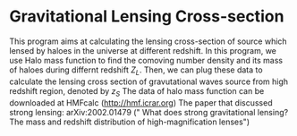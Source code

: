 # Gravitational Lensing Cross-section
This program aims at calculating the lensing cross-section of source which lensed by haloes in the universe at different redshift. In this program, we use Halo mass function to find the comoving number density and its mass of haloes during differnt redshift $Z_{L}$. Then, we can plug these data to calculate the lensing cross section of gravutational waves source from high redshift region, denoted by $z_{S}$ 
The data of halo mass function can be downloaded at HMFcalc (http://hmf.icrar.org) 
The paper that discussed strong lensing: arXiv:2002.01479 ("
What does strong gravitational lensing? The mass and redshift distribution of high-magnification lenses")

